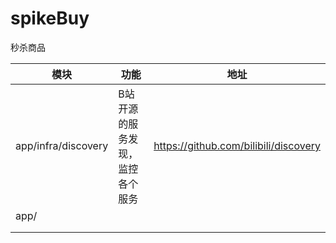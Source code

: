 # spikeBuy
秒杀商品





| 模块                | 功能                            | 地址                                  |
| ------------------- | ------------------------------- | ------------------------------------- |
| app/infra/discovery | B站开源的服务发现，监控各个服务 | https://github.com/bilibili/discovery |
| app/                |                                 |                                       |
|                     |                                 |                                       |
|                     |                                 |                                       |

